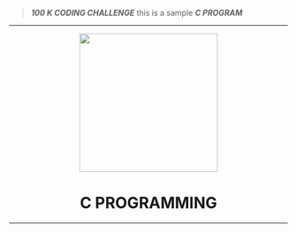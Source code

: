 > ***100 K CODING CHALLENGE*** this is a sample ***C PROGRAM***


<div align="center">
  
  ---
  <img width="250px" src="https://www.google.com/url?sa=i&url=https%3A%2F%2Fwww.pragimtech.com%2Fcourses%2Fc-tutorial-for-beginners%2F&psig=AOvVaw2ICnXu5XWXRQg9-kW2Tbvf&ust=1652576027299000&source=images&cd=vfe&ved=0CAwQjRxqFwoTCJD50sbj3fcCFQAAAAAdAAAAABAD">
  
 # C PROGRAMMING
  
  ---
  </div>
